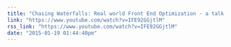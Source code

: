 ```yaml
---
title: "Chasing Waterfalls: Real world Front End Optimization - a talk by Log Ingram"
link: "https://www.youtube.com/watch?v=IFE92GGjtlM"
rss_link: "https://www.youtube.com/watch?v=IFE92GGjtlM"
date: "2015-01-19 01:44:40pm"
---
```


